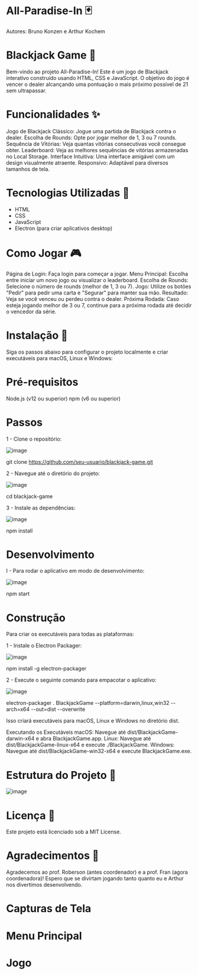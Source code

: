 # All-Paradise-In 🃏
Autores: Bruno Konzen e Arthur Kochem

# Blackjack Game 🎲
Bem-vindo ao projeto All-Paradise-In! Este é um jogo de Blackjack interativo construído usando HTML, CSS e JavaScript. O objetivo do jogo é vencer o dealer alcançando uma pontuação o mais próximo possível de 21 sem ultrapassar.

# Funcionalidades ✨
Jogo de Blackjack Clássico: Jogue uma partida de Blackjack contra o dealer.
Escolha de Rounds: Opte por jogar melhor de 1, 3 ou 7 rounds.
Sequência de Vitórias: Veja quantas vitórias consecutivas você consegue obter.
Leaderboard: Veja as melhores sequências de vitórias armazenadas no Local Storage.
Interface Intuitiva: Uma interface amigável com um design visualmente atraente.
Responsivo: Adaptável para diversos tamanhos de tela.

# Tecnologias Utilizadas 📄
- HTML
- CSS
- JavaScript
- Electron (para criar aplicativos desktop)

# Como Jogar 🎮
Página de Login: Faça login para começar a jogar.
Menu Principal: Escolha entre iniciar um novo jogo ou visualizar o leaderboard.
Escolha de Rounds: Selecione o número de rounds (melhor de 1, 3 ou 7).
Jogo: Utilize os botões "Pedir" para pedir uma carta e "Segurar" para manter sua mão.
Resultado: Veja se você venceu ou perdeu contra o dealer.
Próxima Rodada: Caso esteja jogando melhor de 3 ou 7, continue para a próxima rodada até decidir o vencedor da série.

# Instalação 🚀
Siga os passos abaixo para configurar o projeto localmente e criar executáveis para macOS, Linux e Windows:

# Pré-requisitos
Node.js (v12 ou superior)
npm (v6 ou superior)

# Passos
1 - Clone o repositório:

![image](https://github.com/brunogkonzen/All-Paradise-In/assets/129460092/9b94d584-528c-4451-ad0e-e40572648331)

git clone https://github.com/seu-usuario/blackjack-game.git


2 - Navegue até o diretório do projeto:

![image](https://github.com/brunogkonzen/All-Paradise-In/assets/129460092/ec26bb0b-1c60-4874-891e-76897a07ce04)

cd blackjack-game


3 - Instale as dependências:

![image](https://github.com/brunogkonzen/All-Paradise-In/assets/129460092/2380120d-c752-4039-8f69-8ac081718624)

npm install


# Desenvolvimento
I - Para rodar o aplicativo em modo de desenvolvimento:

![image](https://github.com/brunogkonzen/All-Paradise-In/assets/129460092/5eb3be5a-745b-4ba6-965d-7a148d27da2a)

npm start


# Construção
Para criar os executáveis para todas as plataformas:

1 - Instale o Electron Packager:

![image](https://github.com/brunogkonzen/All-Paradise-In/assets/129460092/49188e53-1ebf-4170-bce0-afc0fc1a2b4c)

npm install -g electron-packager


2 - Execute o seguinte comando para empacotar o aplicativo:

![image](https://github.com/brunogkonzen/All-Paradise-In/assets/129460092/80115ef6-af73-4ccb-a86d-b1c41b913925)

electron-packager . BlackjackGame --platform=darwin,linux,win32 --arch=x64 --out=dist --overwrite


Isso criará executáveis para macOS, Linux e Windows no diretório dist.

Executando os Executáveis
macOS: Navegue até dist/BlackjackGame-darwin-x64 e abra BlackjackGame.app.
Linux: Navegue até dist/BlackjackGame-linux-x64 e execute ./BlackjackGame.
Windows: Navegue até dist/BlackjackGame-win32-x64 e execute BlackjackGame.exe.

# Estrutura do Projeto 📂
![image](https://github.com/brunogkonzen/All-Paradise-In/assets/129460092/be50bd3b-6561-496f-83c7-fe3126027032)


# Licença 📄
Este projeto está licenciado sob a MIT License.

# Agradecimentos 🙌
Agradecemos ao prof. Roberson (antes coordenador) e a prof. Fran (agora coordenadora)! Espero que se divirtam jogando tanto quanto eu e Arthur nos divertimos desenvolvendo.

# Capturas de Tela 
# Menu Principal

# Jogo


